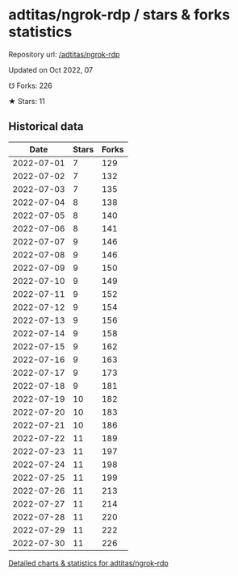 # adtitas/ngrok-rdp / stars & forks statistics

Repository url: [/adtitas/ngrok-rdp](https://github.com/adtitas/ngrok-rdp)

Updated on Oct 2022, 07

☋ Forks: 226

★ Stars: 11

## Historical data
| Date | Stars | Forks |
|------|-------|-------|
| 2022-07-01 | 7 | 129 | 
| 2022-07-02 | 7 | 132 | 
| 2022-07-03 | 7 | 135 | 
| 2022-07-04 | 8 | 138 | 
| 2022-07-05 | 8 | 140 | 
| 2022-07-06 | 8 | 141 | 
| 2022-07-07 | 9 | 146 | 
| 2022-07-08 | 9 | 146 | 
| 2022-07-09 | 9 | 150 | 
| 2022-07-10 | 9 | 149 | 
| 2022-07-11 | 9 | 152 | 
| 2022-07-12 | 9 | 154 | 
| 2022-07-13 | 9 | 156 | 
| 2022-07-14 | 9 | 158 | 
| 2022-07-15 | 9 | 162 | 
| 2022-07-16 | 9 | 163 | 
| 2022-07-17 | 9 | 173 | 
| 2022-07-18 | 9 | 181 | 
| 2022-07-19 | 10 | 182 | 
| 2022-07-20 | 10 | 183 | 
| 2022-07-21 | 10 | 186 | 
| 2022-07-22 | 11 | 189 | 
| 2022-07-23 | 11 | 197 | 
| 2022-07-24 | 11 | 198 | 
| 2022-07-25 | 11 | 199 | 
| 2022-07-26 | 11 | 213 | 
| 2022-07-27 | 11 | 214 | 
| 2022-07-28 | 11 | 220 | 
| 2022-07-29 | 11 | 222 | 
| 2022-07-30 | 11 | 226 | 


[Detailed charts & statistics for adtitas/ngrok-rdp](https://reviewgithub.com/rep/adtitas/ngrok-rdp)
